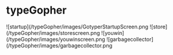 ﻿# typeGopher
![startup](/typeGopher/images/GotyperStartupScreen.png
![store](/typeGopher/images/storescreen.png
![youwin](/typeGopher/images/youwinscreen.png
![garbagecollector](/typeGopher/images/garbagecollector.png
